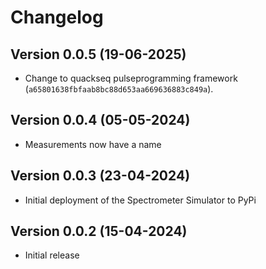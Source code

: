 # Changelog

## Version 0.0.5 (19-06-2025)

- Change to quackseq pulseprogramming framework (`a65801638fbfaab8bc88d653aa669636883c849a`).

## Version 0.0.4 (05-05-2024)

- Measurements now have a name

## Version 0.0.3 (23-04-2024)

- Initial deployment of the Spectrometer Simulator to PyPi

## Version 0.0.2 (15-04-2024)

- Initial release
